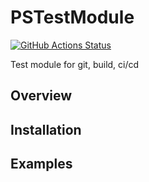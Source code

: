 # PSTestModule

[![GitHub Actions Status][github-actions-badge]][github-actions-build]

Test module for git, build, ci/cd

## Overview

## Installation

## Examples

[github-actions-badge]: https://github.com/markkerry/PSTestModule/workflows/CI/badge.svg
[github-actions-build]: https://github.com/markkerry/PSTestModule/actions

